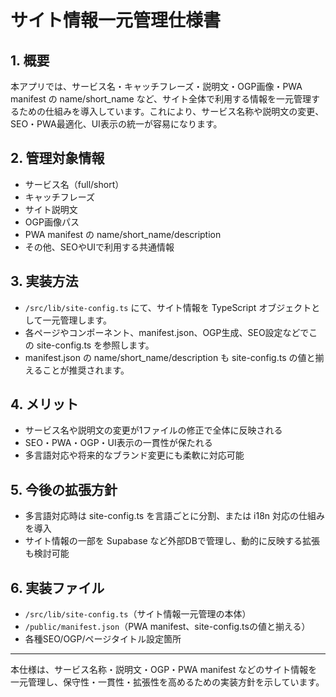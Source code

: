 # サイト情報一元管理仕様書

## 1. 概要
本アプリでは、サービス名・キャッチフレーズ・説明文・OGP画像・PWA manifest の name/short_name など、サイト全体で利用する情報を一元管理するための仕組みを導入しています。これにより、サービス名称や説明文の変更、SEO・PWA最適化、UI表示の統一が容易になります。

## 2. 管理対象情報
- サービス名（full/short）
- キャッチフレーズ
- サイト説明文
- OGP画像パス
- PWA manifest の name/short_name/description
- その他、SEOやUIで利用する共通情報

## 3. 実装方法
- `/src/lib/site-config.ts` にて、サイト情報を TypeScript オブジェクトとして一元管理します。
- 各ページやコンポーネント、manifest.json、OGP生成、SEO設定などでこの site-config.ts を参照します。
- manifest.json の name/short_name/description も site-config.ts の値と揃えることが推奨されます。

## 4. メリット
- サービス名や説明文の変更が1ファイルの修正で全体に反映される
- SEO・PWA・OGP・UI表示の一貫性が保たれる
- 多言語対応や将来的なブランド変更にも柔軟に対応可能

## 5. 今後の拡張方針
- 多言語対応時は site-config.ts を言語ごとに分割、または i18n 対応の仕組みを導入
- サイト情報の一部を Supabase など外部DBで管理し、動的に反映する拡張も検討可能

## 6. 実装ファイル
- `/src/lib/site-config.ts`（サイト情報一元管理の本体）
- `/public/manifest.json`（PWA manifest、site-config.tsの値と揃える）
- 各種SEO/OGP/ページタイトル設定箇所

---

本仕様は、サービス名称・説明文・OGP・PWA manifest などのサイト情報を一元管理し、保守性・一貫性・拡張性を高めるための実装方針を示しています。

